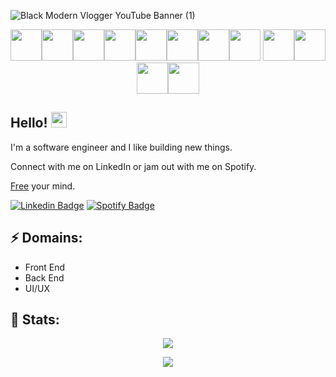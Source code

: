 ![Black Modern Vlogger YouTube Banner (1)](https://user-images.githubusercontent.com/86421012/212552984-c131c666-61a5-4e79-a557-6d42acfdff82.gif)

<!-- Technology badges -->
<p align="center">
<img height=50 src="https://cdn.jsdelivr.net/gh/devicons/devicon/icons/javascript/javascript-original.svg"/><img height=50 src="https://cdn.jsdelivr.net/gh/devicons/devicon/icons/typescript/typescript-original.svg"/><img height=50 src="https://cdn.jsdelivr.net/gh/devicons/devicon/icons/ruby/ruby-original.svg"/><img height=50 src="https://cdn.jsdelivr.net/gh/devicons/devicon/icons/rails/rails-original-wordmark.svg"/><img height=50 src="https://cdn.jsdelivr.net/gh/devicons/devicon/icons/html5/html5-original.svg" /><img height=50 src="https://cdn.jsdelivr.net/gh/devicons/devicon/icons/css3/css3-original.svg" /><img height=50 src="https://cdn.jsdelivr.net/gh/devicons/devicon/icons/vuejs/vuejs-original-wordmark.svg" /><img height=50 src="https://cdn.jsdelivr.net/gh/devicons/devicon/icons/kubernetes/kubernetes-plain-wordmark.svg"/>
<img height=50 src="https://cdn.jsdelivr.net/gh/devicons/devicon/icons/amazonwebservices/amazonwebservices-plain-wordmark.svg"/><img height=50 src="https://cdn.jsdelivr.net/gh/devicons/devicon/icons/terraform/terraform-original.svg" /><img height=50 src="https://cdn.jsdelivr.net/gh/devicons/devicon/icons/git/git-plain.svg"/><img height=50 src="https://cdn.jsdelivr.net/gh/devicons/devicon/icons/figma/figma-original.svg"/>
</p>

## Hello! <img src="https://raw.githubusercontent.com/zluvsand/zluvsand/master/wave.gif" height="25px" width="25px">
<p>I'm a software engineer and I like building new things.</p>
<p>Connect with me on LinkedIn or jam out with me on Spotify.</p>
<a href="https://www.youtube.com/watch?v=27in81lrf6M">Free<a/> your mind.
<br>
  
[![Linkedin Badge](https://img.shields.io/badge/-JoeCohen-blue?style=flat-square&logo=Linkedin&logoColor=white&link=https://www.linkedin.com/in/joe-cohen-/)](https://www.linkedin.com/in/joe-cohen-/)
[![Spotify Badge](https://img.shields.io/badge/-darthBrooks-brightgreen?style=flat-square&logo=Spotify&logoColor=white&link=https://open.spotify.com/user/j88x6y8zb0z9qs7ja16i8q4mb)](https://open.spotify.com/user/j88x6y8zb0z9qs7ja16i8q4mb)

## ⚡ Domains:

- Front End
- Back End
- UI/UX



## 🧮 Stats:

<p align="center">
  <img src="https://github-readme-stats-sigma-five.vercel.app/api?username=cojohen&show_icons=true&theme=vision-friendly-dark&count_private=true">
</p>
<p align="center">
  <img src="https://github-readme-streak-stats.herokuapp.com/?user=cojohen&show_icons=true&theme=vision-friendly-dark&count_private=true">
</p>
